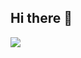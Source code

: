 ## Hi there 👋
<img src="https://media0.giphy.com/media/bGgsc5mWoryfgKBx1u/giphy.gif?cid=6c09b952l28bs8cjkka3tdyw22ekw3k0n1ofkqnus8x3tby2&ep=v1_gifs_search&rid=giphy.gif&ct=g"/>
